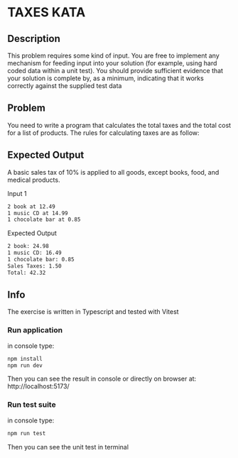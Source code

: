 # TAXES KATA

## Description
This problem requires some kind of input. You are free to implement any mechanism for feeding
input into your solution (for example, using hard coded data within a unit test).
You should provide sufficient evidence that your solution is complete by, as a minimum,
indicating that it works correctly against the supplied test data

## Problem
You need to write a program that calculates the total taxes and the total cost for a list of
products. The rules for calculating taxes are as follow:

## Expected Output
A basic sales tax of 10% is applied to all goods, except books, food, and medical products.

Input 1
```bash
2 book at 12.49
1 music CD at 14.99
1 chocolate bar at 0.85
```

Expected Output
```bash
2 book: 24.98 
1 music CD: 16.49
1 chocolate bar: 0.85
Sales Taxes: 1.50
Total: 42.32
```


## Info

The exercise is written in Typescript and tested with Vitest

### Run application

in console type:

```bash
npm install
npm run dev
```
Then you can see the result in console or directly on browser at: http://localhost:5173/

### Run test suite

in console type:
```bash
npm run test
```
Then you can see the unit test in terminal